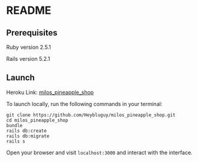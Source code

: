# README

## Prerequisites
 Ruby version 2.5.1

 Rails version 5.2.1

## Launch

Heroku Link: [milos_pineapple_shop](https://lit-chamber-46433.herokuapp.com/)

To launch locally, run the following commands in your terminal:

```
git clone https://github.com/Heybluguy/milos_pineapple_shop.git
cd milos_pineapple_shop
bundle
rails db:create
rails db:migrate
rails s
```
Open your browser and visit `localhost:3000` and interact with the interface.
